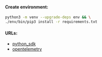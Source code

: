#### Create environment:
```bash
python3 -m venv --upgrade-deps env && \
./env/bin/pip3 install -r requirements.txt
```

#### URLs:
- [python_sdk](https://docs.sentry.io/platforms/python/)
- [opentelemetry](https://docs.sentry.io/platforms/python/performance/instrumentation/opentelemetry/)
